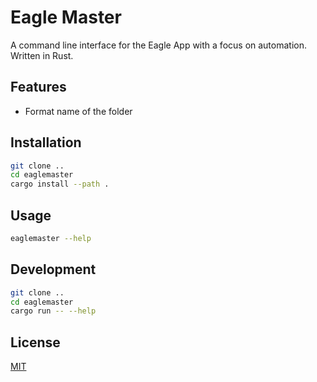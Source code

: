 # Eagle Master

A command line interface for the Eagle App with a focus on automation.
Written in Rust.

## Features

- Format name of the folder

## Installation

```bash
git clone ..
cd eaglemaster
cargo install --path .
```

## Usage

```bash
eaglemaster --help
```

## Development

```bash
git clone ..
cd eaglemaster
cargo run -- --help
```

## License

[MIT](https://choosealicense.com/licenses/mit/)


